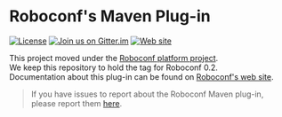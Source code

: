 # Roboconf's Maven Plug-in
[![License](https://img.shields.io/hexpm/l/plug.svg)](http://www.apache.org/licenses/LICENSE-2.0)
[![Join us on Gitter.im](https://img.shields.io/badge/gitter-join%20chat-brightgreen.svg)](https://gitter.im/roboconf/roboconf)
[![Web site](https://img.shields.io/badge/website-roboconf.net-b23e4b.svg)](http://roboconf.net)

This project moved under the [Roboconf platform project](https://github.com/roboconf/roboconf-platform).  
We keep this repository to hold the tag for Roboconf 0.2.  
Documentation about this plug-in can be found on [Roboconf's web site](http://roboconf.net).

> If you have issues to report about the Roboconf Maven plug-in, please report them [here](https://github.com/roboconf/roboconf-platform/issues).
